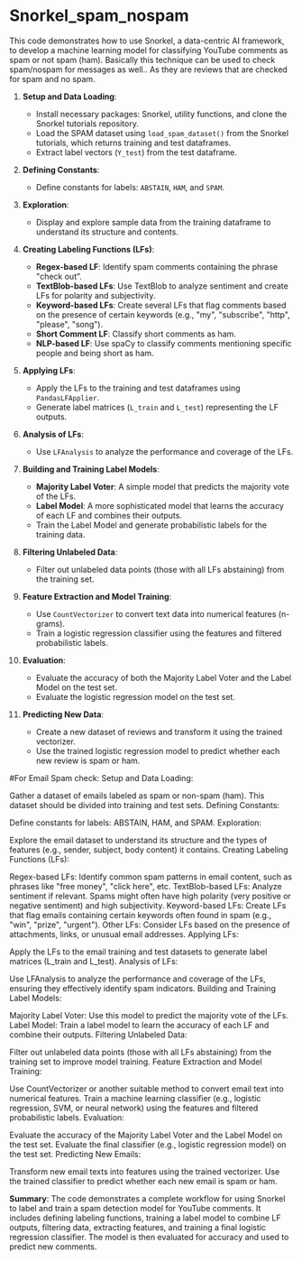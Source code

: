 # Snorkel_spam_nospam

This code demonstrates how to use Snorkel, a data-centric AI framework, to develop a machine learning model for classifying YouTube comments as spam or not spam (ham). Basically this technique can be used to check spam/nospam for messages as well.. As they are reviews that are checked for spam and no spam. 

1. **Setup and Data Loading**:
    - Install necessary packages: Snorkel, utility functions, and clone the Snorkel tutorials repository.
    - Load the SPAM dataset using `load_spam_dataset()` from the Snorkel tutorials, which returns training and test dataframes.
    - Extract label vectors (`Y_test`) from the test dataframe.

2. **Defining Constants**:
    - Define constants for labels: `ABSTAIN`, `HAM`, and `SPAM`.

3. **Exploration**:
    - Display and explore sample data from the training dataframe to understand its structure and contents.

4. **Creating Labeling Functions (LFs)**:
    - **Regex-based LF**: Identify spam comments containing the phrase "check out".
    - **TextBlob-based LFs**: Use TextBlob to analyze sentiment and create LFs for polarity and subjectivity.
    - **Keyword-based LFs**: Create several LFs that flag comments based on the presence of certain keywords (e.g., "my", "subscribe", "http", "please", "song").
    - **Short Comment LF**: Classify short comments as ham.
    - **NLP-based LF**: Use spaCy to classify comments mentioning specific people and being short as ham.

5. **Applying LFs**:
    - Apply the LFs to the training and test dataframes using `PandasLFApplier`.
    - Generate label matrices (`L_train` and `L_test`) representing the LF outputs.

6. **Analysis of LFs**:
    - Use `LFAnalysis` to analyze the performance and coverage of the LFs.

7. **Building and Training Label Models**:
    - **Majority Label Voter**: A simple model that predicts the majority vote of the LFs.
    - **Label Model**: A more sophisticated model that learns the accuracy of each LF and combines their outputs.
    - Train the Label Model and generate probabilistic labels for the training data.

8. **Filtering Unlabeled Data**:
    - Filter out unlabeled data points (those with all LFs abstaining) from the training set.

9. **Feature Extraction and Model Training**:
    - Use `CountVectorizer` to convert text data into numerical features (n-grams).
    - Train a logistic regression classifier using the features and filtered probabilistic labels.

10. **Evaluation**:
    - Evaluate the accuracy of both the Majority Label Voter and the Label Model on the test set.
    - Evaluate the logistic regression model on the test set.

11. **Predicting New Data**:
    - Create a new dataset of reviews and transform it using the trained vectorizer.
    - Use the trained logistic regression model to predict whether each new review is spam or ham.
   
#For Email Spam check:
Setup and Data Loading:

Gather a dataset of emails labeled as spam or non-spam (ham). This dataset should be divided into training and test sets.
Defining Constants:

Define constants for labels: ABSTAIN, HAM, and SPAM.
Exploration:

Explore the email dataset to understand its structure and the types of features (e.g., sender, subject, body content) it contains.
Creating Labeling Functions (LFs):

Regex-based LFs: Identify common spam patterns in email content, such as phrases like "free money", "click here", etc.
TextBlob-based LFs: Analyze sentiment if relevant. Spams might often have high polarity (very positive or negative sentiment) and high subjectivity.
Keyword-based LFs: Create LFs that flag emails containing certain keywords often found in spam (e.g., "win", "prize", "urgent").
Other LFs: Consider LFs based on the presence of attachments, links, or unusual email addresses.
Applying LFs:

Apply the LFs to the email training and test datasets to generate label matrices (L_train and L_test).
Analysis of LFs:

Use LFAnalysis to analyze the performance and coverage of the LFs, ensuring they effectively identify spam indicators.
Building and Training Label Models:

Majority Label Voter: Use this model to predict the majority vote of the LFs.
Label Model: Train a label model to learn the accuracy of each LF and combine their outputs.
Filtering Unlabeled Data:

Filter out unlabeled data points (those with all LFs abstaining) from the training set to improve model training.
Feature Extraction and Model Training:

Use CountVectorizer or another suitable method to convert email text into numerical features.
Train a machine learning classifier (e.g., logistic regression, SVM, or neural network) using the features and filtered probabilistic labels.
Evaluation:

Evaluate the accuracy of the Majority Label Voter and the Label Model on the test set.
Evaluate the final classifier (e.g., logistic regression model) on the test set.
Predicting New Emails:

Transform new email texts into features using the trained vectorizer.
Use the trained classifier to predict whether each new email is spam or ham.

**Summary**:
The code demonstrates a complete workflow for using Snorkel to label and train a spam detection model for YouTube comments. It includes defining labeling functions, training a label model to combine LF outputs, filtering data, extracting features, and training a final logistic regression classifier. The model is then evaluated for accuracy and used to predict new comments.
